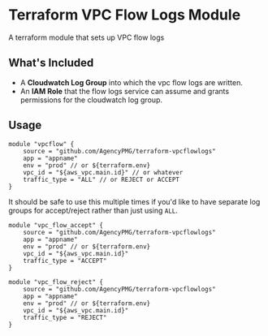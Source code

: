# Terraform VPC Flow Logs Module

A terraform module that sets up VPC flow logs

## What's Included

- A **Cloudwatch Log Group** into which the vpc flow logs are written.
- An **IAM Role** that the flow logs service can assume and grants permissions
  for the cloudwatch log group.


## Usage

```hcl
module "vpcflow" {
    source = "github.com/AgencyPMG/terraform-vpcflowlogs"
    app = "appname"
    env = "prod" // or ${terraform.env}
    vpc_id = "${aws_vpc.main.id}" // or whatever
    traffic_type = "ALL" // or REJECT or ACCEPT
}
```

It should be safe to use this multiple times if you'd like to have separate log
groups for accept/reject rather than just using `ALL`.

```hcl
module "vpc_flow_accept" {
    source = "github.com/AgencyPMG/terraform-vpcflowlogs"
    app = "appname"
    env = "prod" // or ${terraform.env}
    vpc_id = "${aws_vpc.main.id}"
    traffic_type = "ACCEPT"
}

module "vpc_flow_reject" {
    source = "github.com/AgencyPMG/terraform-vpcflowlogs"
    app = "appname"
    env = "prod" // or ${terraform.env}
    vpc_id = "${aws_vpc.main.id}"
    traffic_type = "REJECT"
}
```

